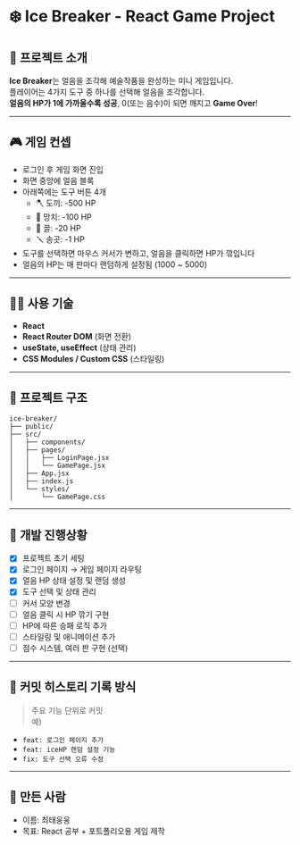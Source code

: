 # ❄️ Ice Breaker - React Game Project

## 📌 프로젝트 소개

**Ice Breaker**는 얼음을 조각해 예술작품을 완성하는 미니 게임입니다.  
플레이어는 4가지 도구 중 하나를 선택해 얼음을 조각합니다.  
**얼음의 HP가 1에 가까울수록 성공**, 0(또는 음수)이 되면 깨지고 **Game Over**!

---

## 🎮 게임 컨셉

- 로그인 후 게임 화면 진입
- 화면 중앙에 얼음 블록
- 아래쪽에는 도구 버튼 4개
  - 🪓 도끼: -500 HP
  - 🔨 망치: -100 HP
  - 🔧 끌: -20 HP
  - 🪛 송곳: -1 HP
- 도구를 선택하면 마우스 커서가 변하고, 얼음을 클릭하면 HP가 깎입니다
- 얼음의 HP는 매 판마다 랜덤하게 설정됨 (1000 ~ 5000)

---

## 🧑‍💻 사용 기술

- **React**
- **React Router DOM** (화면 전환)
- **useState, useEffect** (상태 관리)
- **CSS Modules / Custom CSS** (스타일링)

---

## 📁 프로젝트 구조

```
ice-breaker/
├── public/
├── src/
│   ├── components/
│   ├── pages/
│   │   ├── LoginPage.jsx
│   │   └── GamePage.jsx
│   ├── App.jsx
│   ├── index.js
│   └── styles/
│       └── GamePage.css
```

---

## 🚧 개발 진행상황

- [x] 프로젝트 초기 세팅
- [x] 로그인 페이지 → 게임 페이지 라우팅
- [x] 얼음 HP 상태 설정 및 랜덤 생성
- [x] 도구 선택 및 상태 관리
- [ ] 커서 모양 변경
- [ ] 얼음 클릭 시 HP 깎기 구현
- [ ] HP에 따른 승패 로직 추가
- [ ] 스타일링 및 애니메이션 추가
- [ ] 점수 시스템, 여러 판 구현 (선택)

---

## 📅 커밋 히스토리 기록 방식

> 주요 기능 단위로 커밋  
> 예)

- `feat: 로그인 페이지 추가`
- `feat: iceHP 랜덤 설정 기능`
- `fix: 도구 선택 오류 수정`

---

## 🙌 만든 사람

- 이름: 최태웅웅
- 목표: React 공부 + 포트폴리오용 게임 제작
